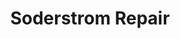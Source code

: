 ---
title: "Soderstrom Repair"
url: /inver-grove-heights/soderstrom-repair/
shop: Gartenmaschinen
---